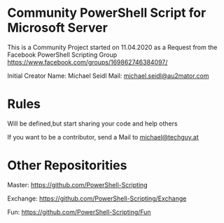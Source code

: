 # Community PowerShell Script for Microsoft Server

This is a Community Project started on 11.04.2020 as a Request from the Facebook PowerShell Scripting Group
https://www.facebook.com/groups/169862746384097/

Initial Creator
Name: Michael Seidl
Mail: michael.seidl@au2mator.com

# Rules
Will be defined,but start sharing your code and help others

If you want to be a contributor, send a Mail to michael@techguy.at

# Other Repositorities
Master: https://github.com/PowerShell-Scripting

Exchange:   https://github.com/PowerShell-Scripting/Exchange

Fun:        https://github.com/PowerShell-Scripting/Fun